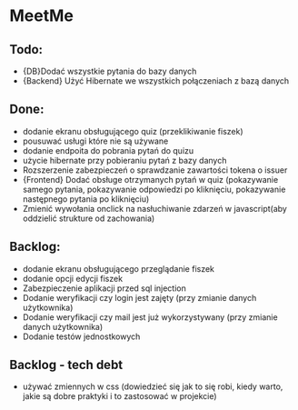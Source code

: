 # MeetMe


## Todo:
- {DB}Dodać wszystkie pytania do bazy danych
- {Backend} Użyć Hibernate we wszystkich połączeniach z bazą danych

## Done:
- dodanie ekranu obsługującego quiz (przeklikiwanie fiszek)
- pousuwać usługi które nie są używane
- dodanie endpoita do pobrania pytań do quizu
- użycie hibernate przy pobieraniu pytań z bazy danych
- Rozszerzenie zabezpieczeń o sprawdzanie zawartości tokena o issuer
- {Frontend} Dodać obsługe otrzymanych pytań w quiz (pokazywanie samego pytania, pokazywanie odpowiedzi po kliknięciu,
  pokazywanie następnego pytania po kliknięciu)
- Zmienić wywołania onclick na nasłuchiwanie zdarzeń w javascript(aby oddzielić strukture od zachowania)


## Backlog:
- dodanie ekranu obsługującego przeglądanie fiszek
- dodanie opcji edycji fiszek
- Zabezpieczenie aplikacji przed sql injection
- Dodanie weryfikacji czy login jest zajęty (przy zmianie danych użytkownika)
- Dodanie weryfikacji czy mail jest już wykorzystywany (przy zmianie danych użytkownika)
- Dodanie testów jednostkowych

## Backlog - tech debt
- używać zmiennych w css (dowiedzieć się jak to się robi, kiedy warto, jakie są dobre praktyki i to zastosować w projekcie)
